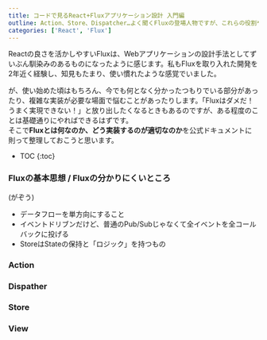 ```yaml
---
title: コードで見るReact+Fluxアプリケーション設計 入門編
outline: Action、Store、Dispatcher…よく聞くFluxの登場人物ですが、これらの役割や責務とは何か。どう実装するのが良いのか。「なんとなく理解している」から「ちゃんと理解している」にステップアップするために整理したことを書き起こしました。
categories: ['React', 'Flux']
---
```


Reactの良さを活かしやすいFluxは、Webアプリケーションの設計手法としてずいぶん馴染みのあるものになったように感じます。私もFluxを取り入れた開発を2年近く経験し、知見もたまり、使い慣れたような感覚でいました。

が、使い始めた頃はもちろん、今でも何となく分かったつもりでいる部分があったり、複雑な実装が必要な場面で悩むことがあったりします。「Fluxはダメだ！うまく実現できない！」と放り出したくなるときもあるのですが、ある程度のことは基礎通りにやればできるはずです。  
そこで**Fluxとは何なのか、どう実装するのが適切なのか**を公式ドキュメントに則って整理しておこうと思います。

* TOC
{:toc}

### Fluxの基本思想 / Fluxの分かりにくいところ

(がぞう)

* データフローを単方向にすること
* イベントドリブンだけど、普通のPub/Subじゃなくて全イベントを全コールバックに投げる
* StoreはStateの保持と「ロジック」を持つもの



### Action



### Dispather



### Store




### View


